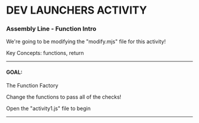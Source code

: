 # DEV LAUNCHERS ACTIVITY

### Assembly Line - Function Intro

We're going to be modifying the "modify.mjs" file for this activity!

Key Concepts: functions, return

---

#### GOAL:

The Function Factory

Change the functions to pass all of the checks!

Open the "activity1.js" file to begin

---

